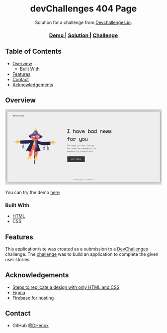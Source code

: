 <!-- Please update value in the {}  -->

<h1 align="center">devChallenges 404 Page</h1>

<div align="center">
   Solution for a challenge from  <a href="http://devchallenges.io" target="_blank">Devchallenges.io</a>.
</div>

<div align="center">
  <h3>
    <a href="https://dhenox-devchallenges-404-page.firebaseapp.com">
      Demo
    </a>
    <span> | </span>
    <a href="http://devchallenges.io">
      Solution
    </a>
    <span> | </span>
    <a href="https://devchallenges.io/challenges/wBunSb7FPrIepJZAg0sY">
      Challenge
    </a>
  </h3>
</div>

<!-- TABLE OF CONTENTS -->

## Table of Contents

- [Overview](#overview)
  - [Built With](#built-with)
- [Features](#features)
- [Contact](#contact)
- [Acknowledgements](#acknowledgements)

<!-- OVERVIEW -->

## Overview

![screenshot](https://github.com/DHenox/devchallenge-404_page/blob/main/Overview.png)

You can try the demo [here](https://dhenox-devchallenges-404-page.firebaseapp.com)

### Built With

<!-- This section should list any major frameworks that you built your project using. Here are a few examples.-->

- [HTML](https://html.com/)
- CSS

## Features

<!-- List the features of your application or follow the template. Don't share the figma file here :) -->

This application/site was created as a submission to a [DevChallenges](https://devchallenges.io/challenges) challenge. The [challenge](https://devchallenges.io/challenges/wBunSb7FPrIepJZAg0sY) was to build an application to complete the given user stories.


## Acknowledgements

<!-- This section should list any articles or add-ons/plugins that helps you to complete the project. This is optional but it will help you in the future. For exmpale -->
- [Steps to replicate a design with only HTML and CSS](https://devchallenges-blogs.web.app/how-to-replicate-design/)
- [Figma](https://www.figma.com/file/QeKWLNhB13zDjJzqR22TKE/404-page-challenge)
- [Firebase for hosting](https://firebase.google.com)

## Contact

- GitHub [@DHenox](https://github.com/DHenox)

